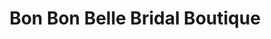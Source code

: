 ---
title: "Bon Bon Belle Bridal Boutique"
url: /fitchburg/bon-bon-belle-bridal-boutique/
shop: clothes
---